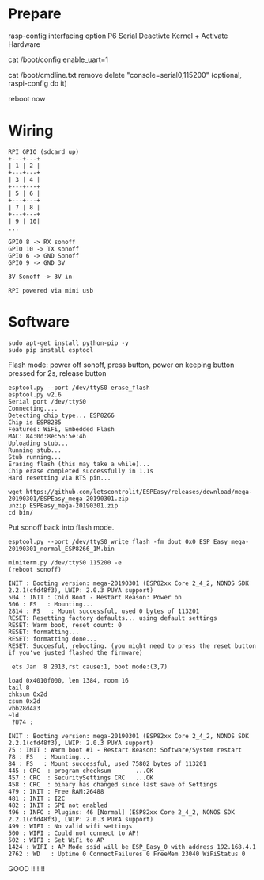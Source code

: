 Prepare
=======

rasp-config
 interfacing option
  P6 Serial
    Deactivte Kernel + Activate Hardware


cat /boot/config
enable_uart=1 

cat /boot/cmdline.txt
 remove delete "console=serial0,115200" (optional, raspi-config do it)

reboot now


Wiring
======

```
RPI GPIO (sdcard up)
+---+---+
| 1 | 2 |
+---+---+
| 3 | 4 |
+---+---+
| 5 | 6 |
+---+---+
| 7 | 8 |
+---+---+
| 9 | 10|
...

GPIO 8 -> RX sonoff
GPIO 10 -> TX sonoff
GPIO 6 -> GND Sonoff
GPIO 9 -> GND 3V

3V Sonoff -> 3V in

RPI powered via mini usb
```

Software
========

```
sudo apt-get install python-pip -y
sudo pip install esptool
```

Flash mode: power off sonoff, press button, power on keeping button pressed for 2s, release button

```
esptool.py --port /dev/ttyS0 erase_flash
esptool.py v2.6
Serial port /dev/ttyS0
Connecting....
Detecting chip type... ESP8266
Chip is ESP8285
Features: WiFi, Embedded Flash
MAC: 84:0d:8e:56:5e:4b
Uploading stub...
Running stub...
Stub running...
Erasing flash (this may take a while)...
Chip erase completed successfully in 1.1s
Hard resetting via RTS pin...
```

```
wget https://github.com/letscontrolit/ESPEasy/releases/download/mega-20190301/ESPEasy_mega-20190301.zip
unzip ESPEasy_mega-20190301.zip
cd bin/
```

Put sonoff back into flash mode. 

```
esptool.py --port /dev/ttyS0 write_flash -fm dout 0x0 ESP_Easy_mega-20190301_normal_ESP8266_1M.bin

miniterm.py /dev/ttyS0 115200 -e
(reboot sonoff)

INIT : Booting version: mega-20190301 (ESP82xx Core 2_4_2, NONOS SDK 2.2.1(cfd48f3), LWIP: 2.0.3 PUYA support)
504 : INIT : Cold Boot - Restart Reason: Power on
506 : FS   : Mounting...
2814 : FS   : Mount successful, used 0 bytes of 113201
RESET: Resetting factory defaults... using default settings
RESET: Warm boot, reset count: 0
RESET: formatting...
RESET: formatting done...
RESET: Succesful, rebooting. (you might need to press the reset button if you've justed flashed the firmware)

 ets Jan  8 2013,rst cause:1, boot mode:(3,7)

load 0x4010f000, len 1384, room 16
tail 8
chksum 0x2d
csum 0x2d
vbb28d4a3
~ld
 ?U74 :

INIT : Booting version: mega-20190301 (ESP82xx Core 2_4_2, NONOS SDK 2.2.1(cfd48f3), LWIP: 2.0.3 PUYA support)
75 : INIT : Warm boot #1 - Restart Reason: Software/System restart
78 : FS   : Mounting...
84 : FS   : Mount successful, used 75802 bytes of 113201
445 : CRC  : program checksum       ...OK
457 : CRC  : SecuritySettings CRC   ...OK
458 : CRC  : binary has changed since last save of Settings
479 : INIT : Free RAM:26488
481 : INIT : I2C
482 : INIT : SPI not enabled
496 : INFO : Plugins: 46 [Normal] (ESP82xx Core 2_4_2, NONOS SDK 2.2.1(cfd48f3), LWIP: 2.0.3 PUYA support)
499 : WIFI : No valid wifi settings
500 : WIFI : Could not connect to AP!
502 : WIFI : Set WiFi to AP
1424 : WIFI : AP Mode ssid will be ESP_Easy_0 with address 192.168.4.1
2762 : WD   : Uptime 0 ConnectFailures 0 FreeMem 23040 WiFiStatus 0
```

GOOD !!!!!!!


